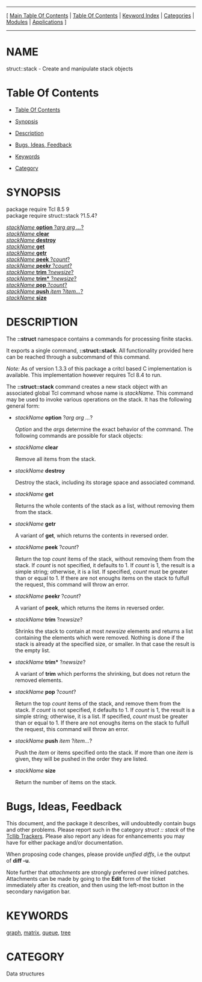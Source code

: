 
[//000000001]: # (struct::stack \- Tcl Data Structures)
[//000000002]: # (Generated from file 'stack\.man' by tcllib/doctools with format 'markdown')
[//000000003]: # (struct::stack\(n\) 1\.5\.4 tcllib "Tcl Data Structures")

<hr> [ <a href="../../../../toc.md">Main Table Of Contents</a> &#124; <a
href="../../../toc.md">Table Of Contents</a> &#124; <a
href="../../../../index.md">Keyword Index</a> &#124; <a
href="../../../../toc0.md">Categories</a> &#124; <a
href="../../../../toc1.md">Modules</a> &#124; <a
href="../../../../toc2.md">Applications</a> ] <hr>

# NAME

struct::stack \- Create and manipulate stack objects

# <a name='toc'></a>Table Of Contents

  - [Table Of Contents](#toc)

  - [Synopsis](#synopsis)

  - [Description](#section1)

  - [Bugs, Ideas, Feedback](#section2)

  - [Keywords](#keywords)

  - [Category](#category)

# <a name='synopsis'></a>SYNOPSIS

package require Tcl 8\.5 9  
package require struct::stack ?1\.5\.4?  

[*stackName* __option__ ?*arg arg \.\.\.*?](#1)  
[*stackName* __clear__](#2)  
[*stackName* __destroy__](#3)  
[*stackName* __get__](#4)  
[*stackName* __getr__](#5)  
[*stackName* __peek__ ?*count*?](#6)  
[*stackName* __peekr__ ?*count*?](#7)  
[*stackName* __trim__ ?*newsize*?](#8)  
[*stackName* __trim\*__ ?*newsize*?](#9)  
[*stackName* __pop__ ?*count*?](#10)  
[*stackName* __push__ *item* ?*item\.\.\.*?](#11)  
[*stackName* __size__](#12)  

# <a name='description'></a>DESCRIPTION

The __::struct__ namespace contains a commands for processing finite stacks\.

It exports a single command, __::struct::stack__\. All functionality provided
here can be reached through a subcommand of this command\.

*Note:* As of version 1\.3\.3 of this package a critcl based C implementation is
available\. This implementation however requires Tcl 8\.4 to run\.

The __::struct::stack__ command creates a new stack object with an
associated global Tcl command whose name is *stackName*\. This command may be
used to invoke various operations on the stack\. It has the following general
form:

  - <a name='1'></a>*stackName* __option__ ?*arg arg \.\.\.*?

    *Option* and the *arg*s determine the exact behavior of the command\. The
    following commands are possible for stack objects:

  - <a name='2'></a>*stackName* __clear__

    Remove all items from the stack\.

  - <a name='3'></a>*stackName* __destroy__

    Destroy the stack, including its storage space and associated command\.

  - <a name='4'></a>*stackName* __get__

    Returns the whole contents of the stack as a list, without removing them
    from the stack\.

  - <a name='5'></a>*stackName* __getr__

    A variant of __get__, which returns the contents in reversed order\.

  - <a name='6'></a>*stackName* __peek__ ?*count*?

    Return the top *count* items of the stack, without removing them from the
    stack\. If *count* is not specified, it defaults to 1\. If *count* is 1,
    the result is a simple string; otherwise, it is a list\. If specified,
    *count* must be greater than or equal to 1\. If there are not enoughs items
    on the stack to fulfull the request, this command will throw an error\.

  - <a name='7'></a>*stackName* __peekr__ ?*count*?

    A variant of __peek__, which returns the items in reversed order\.

  - <a name='8'></a>*stackName* __trim__ ?*newsize*?

    Shrinks the stack to contain at most *newsize* elements and returns a list
    containing the elements which were removed\. Nothing is done if the stack is
    already at the specified size, or smaller\. In that case the result is the
    empty list\.

  - <a name='9'></a>*stackName* __trim\*__ ?*newsize*?

    A variant of __trim__ which performs the shrinking, but does not return
    the removed elements\.

  - <a name='10'></a>*stackName* __pop__ ?*count*?

    Return the top *count* items of the stack, and remove them from the stack\.
    If *count* is not specified, it defaults to 1\. If *count* is 1, the
    result is a simple string; otherwise, it is a list\. If specified, *count*
    must be greater than or equal to 1\. If there are not enoughs items on the
    stack to fulfull the request, this command will throw an error\.

  - <a name='11'></a>*stackName* __push__ *item* ?*item\.\.\.*?

    Push the *item* or items specified onto the stack\. If more than one
    *item* is given, they will be pushed in the order they are listed\.

  - <a name='12'></a>*stackName* __size__

    Return the number of items on the stack\.

# <a name='section2'></a>Bugs, Ideas, Feedback

This document, and the package it describes, will undoubtedly contain bugs and
other problems\. Please report such in the category *struct :: stack* of the
[Tcllib Trackers](http://core\.tcl\.tk/tcllib/reportlist)\. Please also report
any ideas for enhancements you may have for either package and/or documentation\.

When proposing code changes, please provide *unified diffs*, i\.e the output of
__diff \-u__\.

Note further that *attachments* are strongly preferred over inlined patches\.
Attachments can be made by going to the __Edit__ form of the ticket
immediately after its creation, and then using the left\-most button in the
secondary navigation bar\.

# <a name='keywords'></a>KEYWORDS

[graph](\.\./\.\./\.\./\.\./index\.md\#graph),
[matrix](\.\./\.\./\.\./\.\./index\.md\#matrix),
[queue](\.\./\.\./\.\./\.\./index\.md\#queue), [tree](\.\./\.\./\.\./\.\./index\.md\#tree)

# <a name='category'></a>CATEGORY

Data structures
